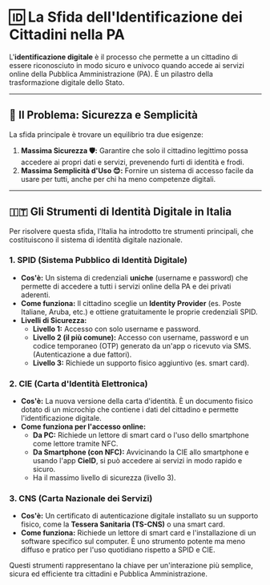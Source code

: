 # 🆔 La Sfida dell'Identificazione dei Cittadini nella PA

L'**identificazione digitale** è il processo che permette a un cittadino di essere riconosciuto in modo sicuro e univoco quando accede ai servizi online della Pubblica Amministrazione (PA). È un pilastro della trasformazione digitale dello Stato.

---

## 🤔 Il Problema: Sicurezza e Semplicità

La sfida principale è trovare un equilibrio tra due esigenze:
1.  **Massima Sicurezza 🛡️:** Garantire che solo il cittadino legittimo possa accedere ai propri dati e servizi, prevenendo furti di identità e frodi.
2.  **Massima Semplicità d'Uso 😊:** Fornire un sistema di accesso facile da usare per tutti, anche per chi ha meno competenze digitali.

---

## 🇮🇹 Gli Strumenti di Identità Digitale in Italia

Per risolvere questa sfida, l'Italia ha introdotto tre strumenti principali, che costituiscono il sistema di identità digitale nazionale.

### 1. SPID (Sistema Pubblico di Identità Digitale)
*   **Cos'è:** Un sistema di credenziali **uniche** (username e password) che permette di accedere a tutti i servizi online della PA e dei privati aderenti.
*   **Come funziona:** Il cittadino sceglie un **Identity Provider** (es. Poste Italiane, Aruba, etc.) e ottiene gratuitamente le proprie credenziali SPID.
*   **Livelli di Sicurezza:**
    *   **Livello 1:** Accesso con solo username e password.
    *   **Livello 2 (il più comune):** Accesso con username, password e un codice temporaneo (OTP) generato da un'app o ricevuto via SMS. (Autenticazione a due fattori).
    *   **Livello 3:** Richiede un supporto fisico aggiuntivo (es. smart card).

### 2. CIE (Carta d'Identità Elettronica)
*   **Cos'è:** La nuova versione della carta d'identità. È un documento fisico dotato di un microchip che contiene i dati del cittadino e permette l'identificazione digitale.
*   **Come funziona per l'accesso online:**
    *   **Da PC:** Richiede un lettore di smart card o l'uso dello smartphone come lettore tramite NFC.
    *   **Da Smartphone (con NFC):** Avvicinando la CIE allo smartphone e usando l'app **CieID**, si può accedere ai servizi in modo rapido e sicuro.
    *   Ha il massimo livello di sicurezza (livello 3).

### 3. CNS (Carta Nazionale dei Servizi)
*   **Cos'è:** Un certificato di autenticazione digitale installato su un supporto fisico, come la **Tessera Sanitaria (TS-CNS)** o una smart card.
*   **Come funziona:** Richiede un lettore di smart card e l'installazione di un software specifico sul computer. È uno strumento potente ma meno diffuso e pratico per l'uso quotidiano rispetto a SPID e CIE.

Questi strumenti rappresentano la chiave per un'interazione più semplice, sicura ed efficiente tra cittadini e Pubblica Amministrazione.
